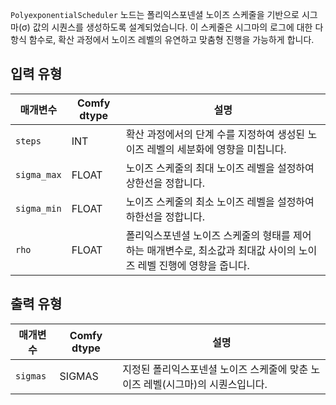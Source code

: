 
`PolyexponentialScheduler` 노드는 폴리익스포넨셜 노이즈 스케줄을 기반으로 시그마(σ) 값의 시퀀스를 생성하도록 설계되었습니다. 이 스케줄은 시그마의 로그에 대한 다항식 함수로, 확산 과정에서 노이즈 레벨의 유연하고 맞춤형 진행을 가능하게 합니다.
## 입력 유형

| 매개변수   | Comfy dtype | 설명                                                                                                                                                                                                                                                                                                                                                      |
|-------------|-------------|--------------------------------------------------------------------------------------------------------------------------------------------------------------------------------------------------------------------------------------------------------------------------------------------------------------------|
| `steps`     | INT         | 확산 과정에서의 단계 수를 지정하여 생성된 노이즈 레벨의 세분화에 영향을 미칩니다.                                                                                                                                                                                                                                                                        |
| `sigma_max` | FLOAT       | 노이즈 스케줄의 최대 노이즈 레벨을 설정하여 상한선을 정합니다.                                                                                                                                                                                                                                                                                                                                 |
| `sigma_min` | FLOAT       | 노이즈 스케줄의 최소 노이즈 레벨을 설정하여 하한선을 정합니다.                                                                                                                                                                                                                                                                                                                                 |
| `rho`       | FLOAT       | 폴리익스포넨셜 노이즈 스케줄의 형태를 제어하는 매개변수로, 최소값과 최대값 사이의 노이즈 레벨 진행에 영향을 줍니다.                                                                                                                                                                                                               |

## 출력 유형

| 매개변수 | Comfy dtype | 설명                                                                 |
|-----------|-------------|-----------------------------------------------------------------------------|
| `sigmas`  | SIGMAS      | 지정된 폴리익스포넨셜 노이즈 스케줄에 맞춘 노이즈 레벨(시그마)의 시퀀스입니다. |